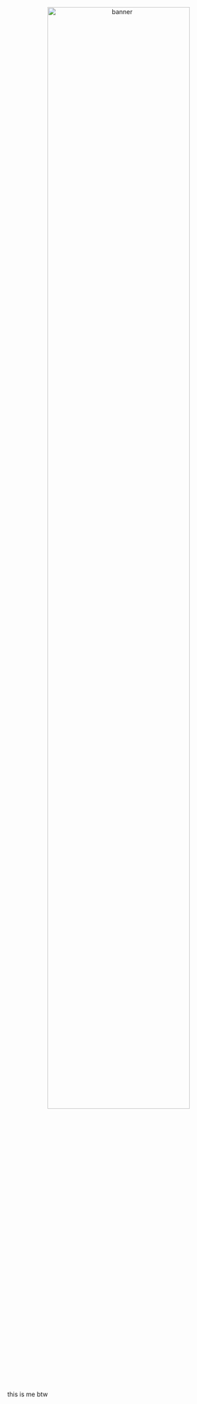 <!-- Banner -->
<p align="center">
<p align="center">
  <img src="https://i.imgur.com/pGrAZuA.gif"  width="80%" alt="banner" />
</p>


this is me btw

